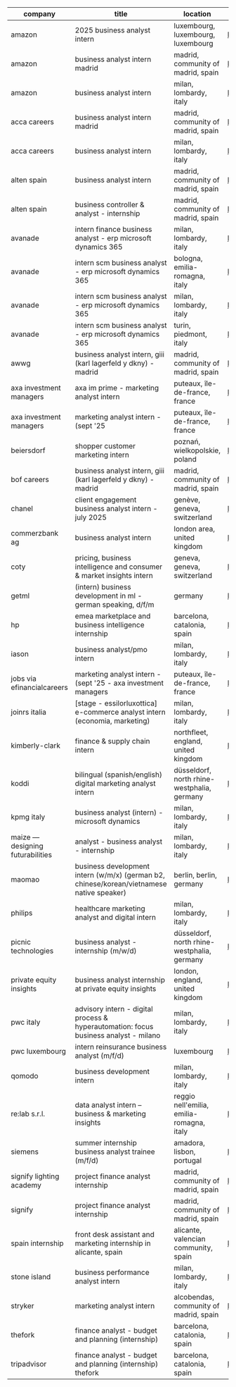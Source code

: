 |company|title|location|link|
|---|---|---|---|
|amazon|2025 business analyst intern|luxembourg, luxembourg, luxembourg|https://www.linkedin.com/jobs/view/4036666615|
|amazon|business analyst intern madrid|madrid, community of madrid, spain|https://www.linkedin.com/jobs/view/4056920907|
|amazon|business analyst intern|milan, lombardy, italy|https://www.linkedin.com/jobs/view/4035971737|
|acca careers|business analyst intern madrid|madrid, community of madrid, spain|https://www.linkedin.com/jobs/view/4237308251|
|acca careers|business analyst intern|milan, lombardy, italy|https://www.linkedin.com/jobs/view/4237306554|
|alten spain|business analyst intern|madrid, community of madrid, spain|https://www.linkedin.com/jobs/view/4241884263|
|alten spain|business controller & analyst - internship|madrid, community of madrid, spain|https://www.linkedin.com/jobs/view/4249808603|
|avanade|intern finance business analyst - erp microsoft dynamics 365|milan, lombardy, italy|https://www.linkedin.com/jobs/view/4215833492|
|avanade|intern scm business analyst - erp microsoft dynamics 365|bologna, emilia-romagna, italy|https://www.linkedin.com/jobs/view/4201258660|
|avanade|intern scm business analyst - erp microsoft dynamics 365|milan, lombardy, italy|https://www.linkedin.com/jobs/view/4201257929|
|avanade|intern scm business analyst - erp microsoft dynamics 365|turin, piedmont, italy|https://www.linkedin.com/jobs/view/4201260579|
|awwg|business analyst intern, giii (karl lagerfeld y dkny) - madrid|madrid, community of madrid, spain|https://www.linkedin.com/jobs/view/4250576654|
|axa investment managers|axa im prime - marketing analyst intern|puteaux, île-de-france, france|https://www.linkedin.com/jobs/view/4231941112|
|axa investment managers|marketing analyst intern - (sept '25|puteaux, île-de-france, france|https://www.linkedin.com/jobs/view/4232972223|
|beiersdorf|shopper customer marketing intern|poznań, wielkopolskie, poland|https://www.linkedin.com/jobs/view/4247944335|
|bof careers|business analyst intern, giii (karl lagerfeld y dkny) - madrid|madrid, community of madrid, spain|https://www.linkedin.com/jobs/view/4248587177|
|chanel|client engagement business analyst intern - july 2025|genève, geneva, switzerland|https://www.linkedin.com/jobs/view/4238446953|
|commerzbank ag|business analyst intern|london area, united kingdom|https://www.linkedin.com/jobs/view/4245444337|
|coty|pricing, business intelligence and consumer & market insights intern|geneva, geneva, switzerland|https://www.linkedin.com/jobs/view/4242909496|
|getml|(intern) business development in ml - german speaking, d/f/m|germany|https://www.linkedin.com/jobs/view/4234920959|
|hp|emea marketplace and business intelligence internship|barcelona, catalonia, spain|https://www.linkedin.com/jobs/view/4244853284|
|iason|business analyst/pmo intern|milan, lombardy, italy|https://www.linkedin.com/jobs/view/4091103223|
|jobs via efinancialcareers|marketing analyst intern - (sept '25 - axa investment managers|puteaux, île-de-france, france|https://www.linkedin.com/jobs/view/4251789445|
|joinrs italia|[stage - essilorluxottica] e-commerce analyst intern (economia, marketing)|milan, lombardy, italy|https://www.linkedin.com/jobs/view/4252990575|
|kimberly-clark|finance & supply chain intern|northfleet, england, united kingdom|https://www.linkedin.com/jobs/view/4251647193|
|koddi|bilingual (spanish/english) digital marketing analyst intern|düsseldorf, north rhine-westphalia, germany|https://www.linkedin.com/jobs/view/4214888200|
|kpmg italy|business analyst (intern) - microsoft dynamics|milan, lombardy, italy|https://www.linkedin.com/jobs/view/4236562642|
|maize — designing futurabilities|analyst - business analyst - internship|milan, lombardy, italy|https://www.linkedin.com/jobs/view/4251775714|
|maomao|business development intern (w/m/x) (german b2, chinese/korean/vietnamese native speaker)|berlin, berlin, germany|https://www.linkedin.com/jobs/view/4236689915|
|philips|healthcare marketing analyst and digital intern|milan, lombardy, italy|https://www.linkedin.com/jobs/view/4202051847|
|picnic technologies|business analyst - internship (m/w/d)|düsseldorf, north rhine-westphalia, germany|https://www.linkedin.com/jobs/view/4053398457|
|private equity insights|business analyst internship at private equity insights|london, england, united kingdom|https://www.linkedin.com/jobs/view/4243629813|
|pwc italy|advisory intern - digital process & hyperautomation: focus business analyst - milano|milan, lombardy, italy|https://www.linkedin.com/jobs/view/4224573119|
|pwc luxembourg|intern reinsurance business analyst (m/f/d)|luxembourg|https://www.linkedin.com/jobs/view/4161946665|
|qomodo|business development intern|milan, lombardy, italy|https://www.linkedin.com/jobs/view/4233608676|
|re:lab s.r.l.|data analyst intern – business & marketing insights|reggio nell'emilia, emilia-romagna, italy|https://www.linkedin.com/jobs/view/4241015686|
|siemens|summer internship  business analyst trainee (m/f/d)|amadora, lisbon, portugal|https://www.linkedin.com/jobs/view/4228316184|
|signify lighting academy|project finance analyst internship|madrid, community of madrid, spain|https://www.linkedin.com/jobs/view/4215844607|
|signify|project finance analyst internship|madrid, community of madrid, spain|https://www.linkedin.com/jobs/view/4205086590|
|spain internship|front desk assistant and marketing internship in alicante, spain|alicante, valencian community, spain|https://www.linkedin.com/jobs/view/4061492677|
|stone island|business performance analyst intern|milan, lombardy, italy|https://www.linkedin.com/jobs/view/4250362735|
|stryker|marketing analyst intern|alcobendas, community of madrid, spain|https://www.linkedin.com/jobs/view/4252380294|
|thefork|finance analyst - budget and planning (internship)|barcelona, catalonia, spain|https://www.linkedin.com/jobs/view/4232296675|
|tripadvisor|finance analyst - budget and planning (internship)  thefork|barcelona, catalonia, spain|https://www.linkedin.com/jobs/view/4231941943|
